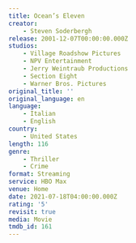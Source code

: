 ```yaml
---
title: Ocean’s Eleven
creator:
    - Steven Soderbergh
release: 2001-12-07T00:00:00.000Z
studios:
    - Village Roadshow Pictures
    - NPV Entertainment
    - Jerry Weintraub Productions
    - Section Eight
    - Warner Bros. Pictures
original_title: ''
original_language: en
language:
    - Italian
    - English
country:
    - United States
length: 116
genre:
    - Thriller
    - Crime
format: Streaming
service: HBO Max
venue: Home
date: 2021-07-18T04:00:00.000Z
rating: '5'
revisit: true
media: Movie
tmdb_id: 161
---
```



